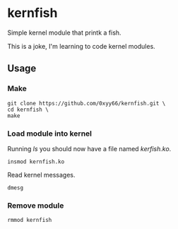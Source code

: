 # kernfish

Simple kernel module that printk a fish.

This is a joke, I'm learning to code kernel modules. 

## Usage

### Make

```
git clone https://github.com/0xyy66/kernfish.git \
cd kernfish \
make
```

### Load module into kernel

Running *ls* you should now have a file named *kerfish.ko*.

```
insmod kernfish.ko
```

Read kernel messages.

```
dmesg
```

### Remove module

```
rmmod kernfish
```
